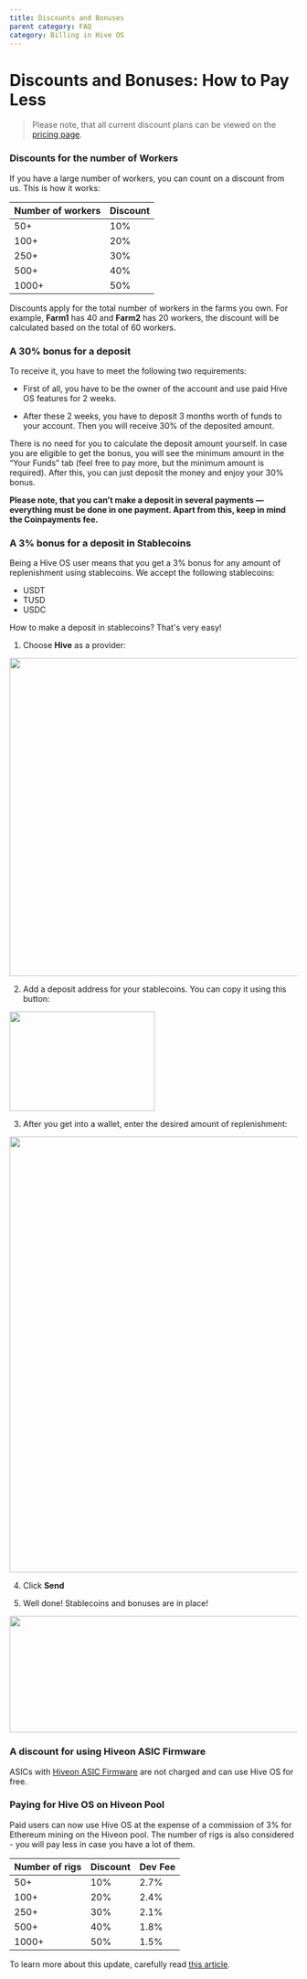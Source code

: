 ```yaml
---
title: Discounts and Bonuses
parent category: FAQ
category: Billing in Hive OS
---
```

# Discounts and Bonuses: How to Pay Less

>Please note, that all current discount plans can be viewed on the <a href="https://hiveos.farm/pricing/">pricing page</a>.

### Discounts for the number of Workers
If you have a large number of workers, you can count on a discount from us. This is how it works:

| Number of workers | Discount |
|-------------------|----------|
|50+               | 10%      |
|100+              | 20%      |
|250+               | 30%      |
| 500+              | 40%      |
| 1000+             | 50%      |


Discounts apply for the total number of workers in the farms you own. For example, **Farm1** has 40 and **Farm2** has 20 workers, the discount will be calculated based on the total of 60 workers.

### A 30% bonus for a deposit
To receive it, you have to meet the following two requirements:

- First of all, you have to be the owner of the account and use paid Hive OS features for 2 weeks.

- After these 2 weeks, you have to deposit 3 months worth of funds to your account. Then you will receive 30% of the deposited amount.

There is no need for you to calculate the deposit amount yourself. In case you are eligible to get the bonus, you will see the minimum amount in the “Your Funds” tab (feel free to pay more, but the minimum amount is required). After this, you can just deposit the money and enjoy your 30% bonus.

__Please note, that you can’t make a deposit in several payments — everything must be done in one payment. Apart from this, keep in mind the Coinpayments fee.__

### A 3% bonus for a deposit in Stablecoins
Being a Hive OS user means that you get a 3% bonus for any amount of replenishment using stablecoins. We accept the following stablecoins:
- USDT
- TUSD
- USDC

How to make a deposit in stablecoins? That's very easy!
1. Choose **Hive** as a provider:

<img class="ni pd eq t u ho ak hx" width="1280" height="557" role="presentation" src="https://miro.medium.com/max/1600/0*L8qSjVTuu_AjOWL5">


2. Add a deposit address for your stablecoins. You can copy it using this button:

<img class="ni pd eq t u ho ak hx" width="254" height="174" role="presentation" src="https://miro.medium.com/max/318/0*3hLQ5RFW_1_5-hjH">

3. After you get into a wallet, enter the desired amount of replenishment:

<img class="ni pd eq t u ho ak hx" width="1280" height="763" role="presentation" src="https://miro.medium.com/max/1600/0*64wVo2a140p-rxKc">

4. Click **Send**

5. Well done! Stablecoins and bonuses are in place!

<img class="ni pd eq t u ho ak hx" width="1280" height="204" role="presentation" src="https://miro.medium.com/max/1600/0*jTxxgFEp4YrqcO-s">

### A discount for using Hiveon ASIC Firmware
ASICs with <a href="https://hiveos.farm/asic">Hiveon ASIC Firmware</a> are not charged and can use Hive OS for free.

### Paying for Hive OS on Hiveon Pool
Paid users can now use Hive OS at the expense of a commission of 3% for Ethereum mining on the Hiveon pool. The number of rigs is also considered - you will pay less in case you have a lot of them.


| Number of rigs | Discount | Dev Fee|
|-------------------|----------|--------|
|50+               | 10%        |2.7%|
|100+              | 20%      |2.4%|
|250+               | 30%      |2.1%|
| 500+              | 40%      |1.8%|
| 1000+             | 50%      |1.5%|


To learn more about this update, carefully read [this article](https://hiveos.farm/faq-billing-billing-updates).
